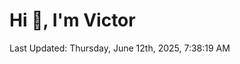<h1>Hi 👋, I'm Victor </h1>

<!--RECENT_ACTIVITY:start-->
<!--RECENT_ACTIVITY:end-->

<!--RECENT_ACTIVITY:last_update-->
Last Updated: Thursday, June 12th, 2025, 7:38:19 AM
<!--RECENT_ACTIVITY:last_update_end-->
